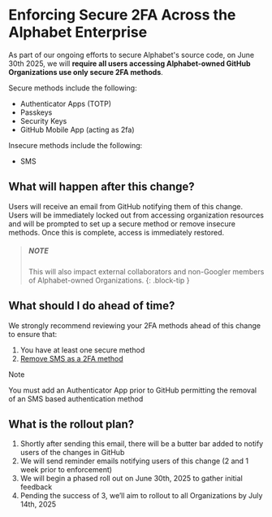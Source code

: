 # Enforcing Secure 2FA Across the Alphabet Enterprise

As part of our ongoing efforts to secure Alphabet's source code, on June 30th 2025, we will **require all users accessing Alphabet-owned GitHub Organizations use only secure 2FA methods**.

Secure methods include the following: 
*  Authenticator Apps (TOTP)
*  Passkeys
*  Security Keys
*  GitHub Mobile App (acting as 2fa)


Insecure methods include the following:
*  SMS

## What will happen after this change?
Users will receive an email from GitHub notifying them of this change. 
Users will be immediately locked out from accessing organization resources and will be prompted to set up a secure method or remove insecure methods. Once this is complete, access is immediately restored. 

> ##### NOTE
>
> This will also impact external collaborators and non-Googler members of Alphabet-owned Organizations.
{: .block-tip }


## What should I do ahead of time? 
We strongly recommend reviewing your 2FA methods ahead of this change to ensure that:

1.  You have at least one secure method
1.  [Remove SMS as a 2FA method](https://docs.github.com/en/authentication/securing-your-account-with-two-factor-authentication-2fa/changing-your-two-factor-authentication-method)

> [!NOTE]
> You must add an Authenticator App prior to GitHub permitting the removal of an SMS based authentication method

## What is the rollout plan?
1.  Shortly after sending this email, there will be a butter bar added to notify users of the changes in GitHub
1.  We will send reminder emails notifying users of this change (2 and 1 week prior to enforcement)
1.  We will begin a phased roll out on June 30th, 2025 to gather initial feedback
1.  Pending the success of 3, we’ll aim to rollout to all Organizations by July 14th, 2025
